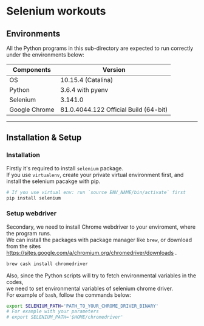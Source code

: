 # Selenium workouts

## Environments

All the Python programs in this sub-directory are expected to run correctly under the environments below:

| Components | Version |
| --- | --- |
| OS | 10.15.4 (Catalina) |
| Python | 3.6.4 with pyenv |
| Selenium | 3.141.0 |
| Google Chrome | 81.0.4044.122 Official Build (64-bit) |

***

## Installation & Setup

### Installation

Firstly it's required to install `selenium` package.  
If you use `virtualenv`, create your private virtual environment first, and install the selenium pacakge with pip.  

```bash
# If you use virtual env: run `source ENV_NAME/bin/activate` first
pip install selenium
```

### Setup webdriver

Secondary, we need to install Chrome webdriver to your enviroment, where the program runs.  
We can install the packages with package manager like `brew`, or download from the sites <https://sites.google.com/a/chromium.org/chromedriver/downloads> .  

```bash
brew cask install chromedriver
```

Also, since the Python scripts will try to fetch environmental variables in the codes,  
we need to set environmental variables of selenium chrome driver.  
For example of `bash`, follow the commands below:

```bash
export SELENIUM_PATH='PATH_TO_YOUR_CHROME_DRIVER_BINARY'
# For example with your parameters
# export SELENIUM_PATH='$HOME/chromedriver'
```
